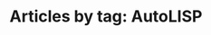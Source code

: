 ---
layout: blog_by_tag
title: 'Articles by tag: AutoLISP'
tag: AutoLISP
permalink: /blob/tag/autolisp/
---